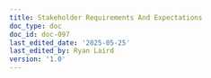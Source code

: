 ```yaml
---
title: Stakeholder Requirements And Expectations
doc_type: doc
doc_id: doc-097
last_edited_date: '2025-05-25'
last_edited_by: Ryan Laird
version: '1.0'
---
```



